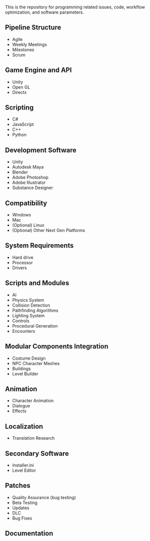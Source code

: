 This is the repository for programming related issues, code, workflow optimization, and software parameters.

## Pipeline Structure
- Agile
- Weekly Meetings 
- Milestones
- Scrum

## Game Engine and API
- Unity
- Open GL
- Directx

## Scripting
- C#
- JavaScript
- C++
- Python

## Development Software
- Unity
- Autodesk Maya
- Blender
- Adobe Photoshop
- Adobe Illustrator
- Substance Designer

## Compatibility
- Windows
- Mac
- (Optional) Linux
- (Optional) Other Next Gen Platforms

## System Requirements
- Hard drive
- Processor
- Drivers

## Scripts and Modules
- AI
- Physics System
- Collision Detection
- Pathfinding Algorithms
- Lighting System
- Controls
- Procedural Generation
- Encounters

## Modular Components Integration
- Costume Design
- NPC Character Meshes
- Buildings
- Level Builder

## Animation
- Character Animation
- Dialogue
- Effects

## Localization
- Translation Research

## Secondary Software
- Installer.ini
- Level Editor

## Patches
- Quality Assurance (bug testing)
- Beta Testing
- Updates
- DLC
- Bug Fixes

## Documentation
